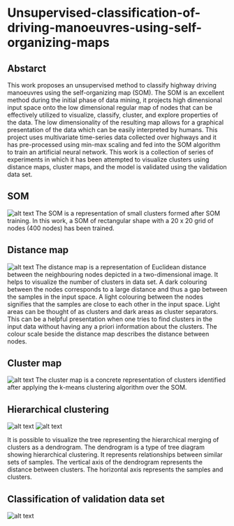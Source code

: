 # Unsupervised-classification-of-driving-manoeuvres-using-self-organizing-maps

## Abstarct
This work proposes an unsupervised method to classify highway driving manoeuvres using the self-organizing map (SOM). The SOM is an excellent method during the initial phase of data mining, it projects high dimensional input space onto the low dimensional regular map of nodes that can be effectively utilized to visualize, classify, cluster, and explore properties of the data. The low dimensionality of the resulting map allows for a graphical presentation of the data which can be easily interpreted by humans. This project uses multivariate time-series data collected over highways and it has pre-processed using min-max scaling and fed into the SOM algorithm to train an artificial neural network. This work is a collection of series of experiments in which it has been attempted to visualize clusters using distance maps, cluster maps, and the model is validated using the validation data set.

## SOM

![alt text](https://github.com/rebelgiri/Unsupervised-classification-of-driving-manoeuvres-using-self-organizing-maps/blob/master/results/Clusters.png)
The SOM is a representation of small clusters formed after SOM training. In this work, a SOM of rectangular shape with a 20 x 20 grid of nodes (400 nodes) has been trained.

## Distance map

![alt text](https://github.com/rebelgiri/Unsupervised-classification-of-driving-manoeuvres-using-self-organizing-maps/blob/master/results/Distance_Map.png)
The distance map is a representation of Euclidean distance between the neighbouring nodes depicted in a two-dimensional image. It helps to visualize the number of clusters in data set. A dark colouring between the nodes corresponds to a large distance and thus a gap between the samples in the input space. A light colouring
between the nodes signifies that the samples are close to each other in the input space. Light areas can be thought of as clusters and dark areas as cluster separators. This can
be a helpful presentation when one tries to find clusters in the input data without having any a priori information about the clusters. The colour scale beside the distance
map describes the distance between nodes.

## Cluster map
![alt text](https://github.com/rebelgiri/Unsupervised-classification-of-driving-manoeuvres-using-self-organizing-maps/blob/master/results/Hexagonal%20Map%20Training%20Data.png)
The cluster map is a concrete representation of clusters identified after applying the k-means clustering algorithm over the SOM.

## Hierarchical clustering

![alt text](https://github.com/rebelgiri/Unsupervised-classification-of-driving-manoeuvres-using-self-organizing-maps/blob/master/results/dendrogram.png)
![alt text](https://github.com/rebelgiri/Unsupervised-classification-of-driving-manoeuvres-using-self-organizing-maps/blob/master/results/dendrogram_truncated.png)

It is possible to visualize the tree representing the hierarchical merging of clusters as a dendrogram. The dendrogram is a type of tree diagram showing hierarchical clustering. It represents relationships between similar sets of samples. The vertical axis of the dendrogram represents the distance between clusters. The horizontal axis represents the samples and clusters.

## Classification of validation data set
![alt text](https://github.com/rebelgiri/Unsupervised-classification-of-driving-manoeuvres-using-self-organizing-maps/blob/master/results/Hexagonal%20Map%20Unseen%20Data.png)
